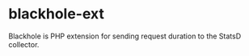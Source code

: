 blackhole-ext
=============

Blackhole is PHP extension for sending request duration to the StatsD collector.
